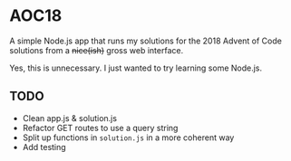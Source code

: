 # AOC18

A simple Node.js app that runs my solutions for the 2018 Advent of Code
solutions from a ~~nice(ish)~~ gross web interface.

Yes, this is unnecessary. I just wanted to try learning some Node.js.

## TODO

- Clean app.js & solution.js
- Refactor GET routes to use a query string
- Split up functions in `solution.js` in a more coherent way
- Add testing

